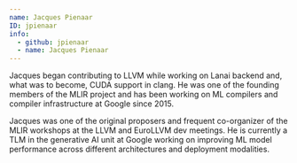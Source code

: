 ```yaml
---
name: Jacques Pienaar
ID: jpienaar
info:
  - github: jpienaar
  - name: Jacques Pienaar
---
```


Jacques began contributing to LLVM while working on Lanai backend and, what was
to become, CUDA support in clang. He was one of the founding members of the MLIR
project and has been working on ML compilers and compiler infrastructure at
Google since 2015.

Jacques was one of the original proposers and frequent co-organizer of the MLIR
workshops at the LLVM and EuroLLVM dev meetings. He is currently a TLM in the
generative AI unit at Google working on improving ML model performance across
different architectures and deployment modalities.
